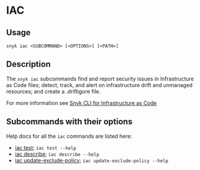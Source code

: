 # IAC

## Usage

`snyk iac <SUBCOMMAND> [<OPTIONS>] [<PATH>]`

## Description

The `snyk iac` subcommands find and report security issues in Infrastructure as Code files; detect, track, and alert on infrastructure drift and unmanaged resources;  and create a .driftigore file.

For more information see [Snyk CLI for Infrastructure as Code](https://docs.snyk.io/products/snyk-infrastructure-as-code/snyk-cli-for-infrastructure-as-code)

## Subcommands with their options

Help docs for all the `iac` commands are listed here:

* [iac test](iac-test.md); `iac test --help`
* [iac describe](iac-describe.md); `iac describe --help`
* [iac update-exclude-policy](iac-update-exclude-policy.md); `iac update-exclude-policy --help`
